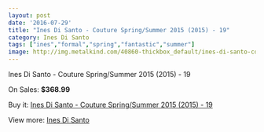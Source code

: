 ```yaml
---
layout: post
date: '2016-07-29'
title: "Ines Di Santo - Couture Spring/Summer 2015 (2015) - 19"
category: Ines Di Santo
tags: ["ines","formal","spring","fantastic","summer"]
image: http://img.metalkind.com/40860-thickbox_default/ines-di-santo-couture-spring-summer-2015-2015-19.jpg
---
```

Ines Di Santo - Couture Spring/Summer 2015 (2015) - 19

On Sales: **$368.99**
<a href="https://www.metalkind.com/en/ines-di-santo/12290-ines-di-santo-couture-spring-summer-2015-2015-19.html"><amp-img layout="responsive" width="600" height="600" src="//img.metalkind.com/40860-thickbox_default/ines-di-santo-couture-spring-summer-2015-2015-19.jpg" alt="Ines Di Santo - Couture Spring/Summer 2015 (2015) - 19 0" /></a>
<a href="https://www.metalkind.com/en/ines-di-santo/12290-ines-di-santo-couture-spring-summer-2015-2015-19.html"><amp-img layout="responsive" width="600" height="600" src="//img.metalkind.com/40862-thickbox_default/ines-di-santo-couture-spring-summer-2015-2015-19.jpg" alt="Ines Di Santo - Couture Spring/Summer 2015 (2015) - 19 1" /></a>
<a href="https://www.metalkind.com/en/ines-di-santo/12290-ines-di-santo-couture-spring-summer-2015-2015-19.html"><amp-img layout="responsive" width="600" height="600" src="//img.metalkind.com/40863-thickbox_default/ines-di-santo-couture-spring-summer-2015-2015-19.jpg" alt="Ines Di Santo - Couture Spring/Summer 2015 (2015) - 19 2" /></a>

Buy it: [Ines Di Santo - Couture Spring/Summer 2015 (2015) - 19](https://www.metalkind.com/en/ines-di-santo/12290-ines-di-santo-couture-spring-summer-2015-2015-19.html "Ines Di Santo - Couture Spring/Summer 2015 (2015) - 19")

View more: [Ines Di Santo](https://www.metalkind.com/en/60-ines-di-santo "Ines Di Santo")